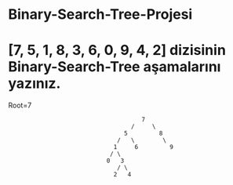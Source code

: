 # Binary-Search-Tree-Projesi
# [7, 5, 1, 8, 3, 6, 0, 9, 4, 2] dizisinin Binary-Search-Tree aşamalarını yazınız.

Root=7


                                          7
                                       /     \
                                     5         8
                                   /   \        \ 
                                  1     6         9
                                 / \
                                0   3
                                   / \
                                  2   4
